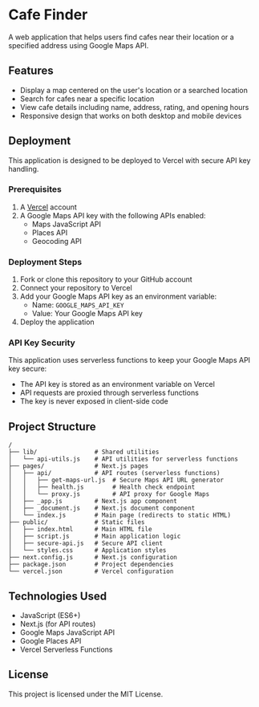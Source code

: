 # Cafe Finder

A web application that helps users find cafes near their location or a specified address using Google Maps API.

## Features

- Display a map centered on the user's location or a searched location
- Search for cafes near a specific location
- View cafe details including name, address, rating, and opening hours
- Responsive design that works on both desktop and mobile devices

## Deployment

This application is designed to be deployed to Vercel with secure API key handling.

### Prerequisites

1. A [Vercel](https://vercel.com) account
2. A Google Maps API key with the following APIs enabled:
   - Maps JavaScript API
   - Places API
   - Geocoding API

### Deployment Steps

1. Fork or clone this repository to your GitHub account
2. Connect your repository to Vercel
3. Add your Google Maps API key as an environment variable:
   - Name: `GOOGLE_MAPS_API_KEY`
   - Value: Your Google Maps API key
4. Deploy the application

### API Key Security

This application uses serverless functions to keep your Google Maps API key secure:

- The API key is stored as an environment variable on Vercel
- API requests are proxied through serverless functions
- The key is never exposed in client-side code

## Project Structure

```
/
├── lib/                # Shared utilities
│   └── api-utils.js    # API utilities for serverless functions
├── pages/              # Next.js pages
│   ├── api/            # API routes (serverless functions)
│   │   ├── get-maps-url.js  # Secure Maps API URL generator
│   │   ├── health.js        # Health check endpoint
│   │   └── proxy.js         # API proxy for Google Maps
│   ├── _app.js         # Next.js app component
│   ├── _document.js    # Next.js document component
│   └── index.js        # Main page (redirects to static HTML)
├── public/             # Static files
│   ├── index.html      # Main HTML file
│   ├── script.js       # Main application logic
│   ├── secure-api.js   # Secure API client
│   └── styles.css      # Application styles
├── next.config.js      # Next.js configuration
├── package.json        # Project dependencies
└── vercel.json         # Vercel configuration
```

## Technologies Used

- JavaScript (ES6+)
- Next.js (for API routes)
- Google Maps JavaScript API
- Google Places API
- Vercel Serverless Functions

## License

This project is licensed under the MIT License.
